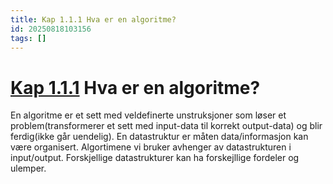 ```yaml
---
title: Kap 1.1.1 Hva er en algoritme?
id: 20250818103156
tags: []
---
```


# [Kap 1.1.1]([[20250818102829]]) Hva er en algoritme?
En algoritme er et sett med veldefinerte unstruksjoner som løser et problem(transformerer et sett med input-data til korrekt output-data) og blir ferdig(ikke går uendelig).
En datastruktur er måten data/informasjon kan være organisert.
Algortimene vi bruker avhenger av datastrukturen i input/output. Forskjellige datastrukturer kan ha forskejllige fordeler og ulemper.